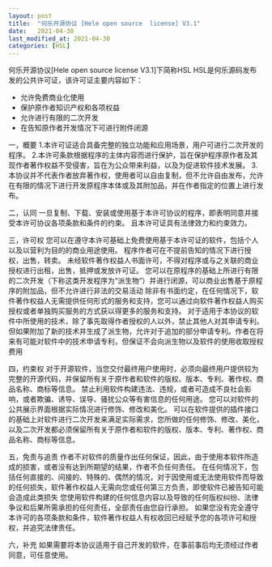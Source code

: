 ```yaml
---
layout: post
title:  "何乐开源协议 [Hele open source  license] V3.1"
date:   2021-04-30
last_modified_at: 2021-04-30
categories: [HSL]
---
```


何乐开源协议[Hele open source  license V3.1]下简称HSL
HSL是何乐源码发布发的公共许可证，该许可证主要内容如下：
- 允许免费商业化使用
- 保护原作者知识产权和各项权益
- 允许进行有限的二次开发
- 在告知原作者开发情况下可进行附件闭源
  
一，概要
1.本许可证适合具备完整的独立功能和应用场景，用户可进行二次开发的程序。
2.本许可条款根据程序的主体内容而进行保护，旨在保护程序原作者及其现作者著作权益不受侵害，旨在为公众带来利益，以及为促进软件技术发展。
3.本协议并不代表作者放弃著作权，使用者可以自由复制，但不允许自由发布，允许在有限的情况下进行开发原程序本体或及其附加品，并在作者指定的位置上进行发布。

二，认同
一旦复制、下载、安装或使用基于本许可协议的程序，即表明同意并接受本许可协议各项条款和条件的约束。
且本许可证具有法律效力和约束效力。

三，许可权
您可以在遵守本许可基础上免费使用基于本许可证的软件，包括个人以及以营利为目的的商业用途使用。
程序作者可在不提前告知的情况下进行授权，出售，转卖。
未经软件著作权益人书面许可，不得对程序或与之关联的商业授权进行出租，出售，抵押或发放许可证。
您可以在原程序的基础上所进行有限的二次开发（下称这类开发程序为“派生物”）并进行闭源，可以商业出售基于原程序的附加品，但不允许进行非法的交易活动
除非有书面约定，在任何情况下，软件著作权益人无需提供任何形式的服务和支持，您可以通过向软件著作权益人购买授权或者单独购买服务的方式获以得更多的服务和支持。
对于适用于本协议的软件中所使用的技术，除了事先取得作者授权的人以外，禁止其他人对其申请专利。但如果附加了新的技术并生成了派生物，允许对于追加的部分申请专利。作者在将来有可能对软件中的技术申请专利，但保证不会向派生物以及软件的使用收取授权费用

四，约束权
对于开源软件，当您交付最终用户使用时，必须向最终用户提供较为完整的开源代码，并保留所有关于原作者和软件的版权、版本、专利、著作权、商品名称、商标等信息。
禁止利用软件构建违法、违规，或者可造成不良社会影响，或者欺骗、诱导、误导、骚扰公众等有害信息的任何用途。
您可以对软件的公共展示界面根据实际情况进行修饰、修改和美化。
可以在软件提供的插件接口的基础上对软件进行二次开发来满足实际需求，您所做的任何修饰、修改、美化，以及二次开发都必须保留所有关于原作者和软件的版权、版本、专利、著作权、商品名称、商标等信息。

五，免责与追责
作者不对软件的质量作出任何保证，因此，由于使用本软件所造成的损害，或者没有达到所期望的结果，作者不负任何责任。
在任何情况下，包括任何直接的、间接的、特殊的、偶然的情况，对于因使用或无法使用软件而导致的任何损失，软件著作权益人无需向您或任何第三方负责，即使软件已被告知可能会造成此类损失
您使用软件构建的任何信息内容以及导致的任何版权纠纷、法律争议和后果所需承担的任何责任，全部责任由您自行承担。
如果您没有完全遵守本许可的各项条款和条件，软件著作权益人有权收回已经赋予您的各项许可和授权，并追究法律责任。

六，补充
如果需要将本协议适用于自己开发的软件，在事前事后均无须经过作者同意，可任意使用。


